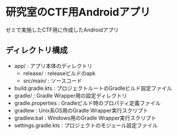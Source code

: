 # 研究室のCTF用Androidアプリ
ゼミで実施したCTF用に作成したAndroidアプリ

## ディレクトリ構成
- app/ : アプリ本体のディレクトリ
	- release/ : releaseビルドのapk
	- src/main/ : ソースコード
- build.gradle.kts : プロジェクトルートのGradleビルド設定ファイル
- gradle/ : Gradle Wrapper用の設定ディレクトリ
- gradle.properties : Gradleビルド時のプロパティ定義ファイル
- gradlew : Unix系OS用のGradle Wrapper実行スクリプト
- gradlew.bat : Windows用のGradle Wrapper実行スクリプト
- settings.gradle.kts : プロジェクトのモジュール設定ファイル
